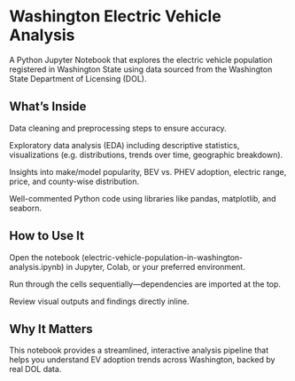 # Washington Electric Vehicle Analysis
A Python Jupyter Notebook that explores the electric vehicle population registered in Washington State using data sourced from the Washington State Department of Licensing (DOL). 

## What’s Inside
Data cleaning and preprocessing steps to ensure accuracy.

Exploratory data analysis (EDA) including descriptive statistics, visualizations (e.g. distributions, trends over time, geographic breakdown).

Insights into make/model popularity, BEV vs. PHEV adoption, electric range, price, and county-wise distribution.

Well-commented Python code using libraries like pandas, matplotlib, and seaborn.

## How to Use It
Open the notebook (electric-vehicle-population-in-washington-analysis.ipynb) in Jupyter, Colab, or your preferred environment.

Run through the cells sequentially—dependencies are imported at the top.

Review visual outputs and findings directly inline.

## Why It Matters
This notebook provides a streamlined, interactive analysis pipeline that helps you understand EV adoption trends across Washington, backed by real DOL data.
